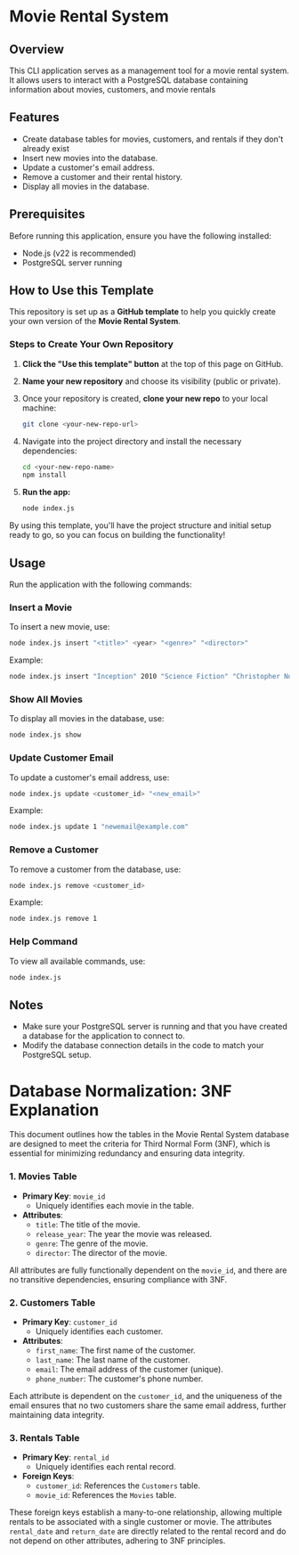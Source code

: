 # Movie Rental System

## Overview
This CLI application serves as a management tool for a movie rental system. It allows users to interact with a PostgreSQL database containing information about movies, customers, and movie rentals

## Features
- Create database tables for movies, customers, and rentals if they don't already exist
- Insert new movies into the database.
- Update a customer's email address.
- Remove a customer and their rental history.
- Display all movies in the database.

## Prerequisites
Before running this application, ensure you have the following installed:
- Node.js (v22 is recommended)
- PostgreSQL server running


## How to Use this Template

This repository is set up as a **GitHub template** to help you quickly create your own version of the **Movie Rental System**.

### Steps to Create Your Own Repository

1. **Click the "Use this template" button** at the top of this page on GitHub.
   
1. **Name your new repository** and choose its visibility (public or private).

1. Once your repository is created, **clone your new repo** to your local machine:
    ```bash
    git clone <your-new-repo-url>
    ```

1. Navigate into the project directory and install the necessary dependencies:
    ```bash
    cd <your-new-repo-name>
    npm install
    ```
  
1. **Run the app:**
    ```bash
    node index.js
    ```

By using this template, you'll have the project structure and initial setup ready to go, so you can focus on building the functionality!


## Usage
Run the application with the following commands:

### Insert a Movie
To insert a new movie, use:
```bash
node index.js insert "<title>" <year> "<genre>" "<director>"
```
Example:
```bash
node index.js insert "Inception" 2010 "Science Fiction" "Christopher Nolan"
```

### Show All Movies
To display all movies in the database, use:
```bash
node index.js show
```

### Update Customer Email
To update a customer's email address, use:
```bash
node index.js update <customer_id> "<new_email>"
```
Example:
```bash
node index.js update 1 "newemail@example.com"
```

### Remove a Customer
To remove a customer from the database, use:
```bash
node index.js remove <customer_id>
```
Example:
```bash
node index.js remove 1
```

### Help Command
To view all available commands, use:
```bash
node index.js
```

## Notes
- Make sure your PostgreSQL server is running and that you have created a database for the application to connect to.
- Modify the database connection details in the code to match your PostgreSQL setup.



# Database Normalization: 3NF Explanation

This document outlines how the tables in the Movie Rental System database are designed to meet the criteria for Third Normal Form (3NF), which is essential for minimizing redundancy and ensuring data integrity.

### 1. Movies Table
- **Primary Key**: `movie_id`
  - Uniquely identifies each movie in the table.
- **Attributes**:
  - `title`: The title of the movie.
  - `release_year`: The year the movie was released.
  - `genre`: The genre of the movie.
  - `director`: The director of the movie.
  
All attributes are fully functionally dependent on the `movie_id`, and there are no transitive dependencies, ensuring compliance with 3NF.

### 2. Customers Table
- **Primary Key**: `customer_id`
  - Uniquely identifies each customer.
- **Attributes**:
  - `first_name`: The first name of the customer.
  - `last_name`: The last name of the customer.
  - `email`: The email address of the customer (unique).
  - `phone_number`: The customer's phone number.

Each attribute is dependent on the `customer_id`, and the uniqueness of the email ensures that no two customers share the same email address, further maintaining data integrity.

### 3. Rentals Table
- **Primary Key**: `rental_id`
  - Uniquely identifies each rental record.
- **Foreign Keys**:
  - `customer_id`: References the `Customers` table.
  - `movie_id`: References the `Movies` table.

These foreign keys establish a many-to-one relationship, allowing multiple rentals to be associated with a single customer or movie. The attributes `rental_date` and `return_date` are directly related to the rental record and do not depend on other attributes, adhering to 3NF principles.

